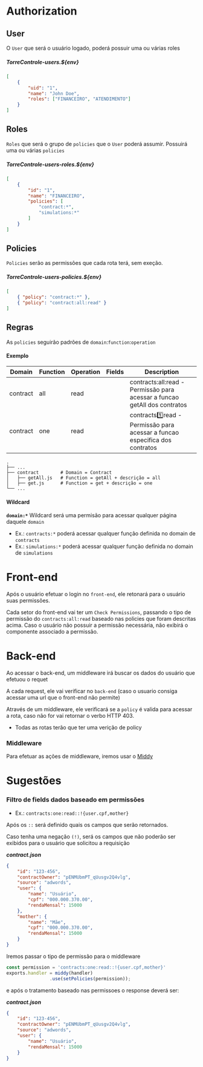 
# Authorization

## User
O `User` que será o usuário logado, poderá possuir uma ou várias roles

##### TorreControle-users.${env}
```json
[
    {
        "uid": "1",
        "name": "John Doe",
        "roles": ["FINANCEIRO", "ATENDIMENTO"]
    }
]
```

## Roles
`Roles` que será o grupo de `policies` que o `User` poderá assumir.
Possuirá uma ou várias `policies`

##### TorreControle-users-roles.${env}
```json
[
    {
        "id": "1",
        "name": "FINANCEIRO",
        "policies": [
            "contract:*", 
            "simulations:*"
        ]
    }
]
```
## Policies
`Policies` serão as permissões que cada rota terá, sem exeção.

##### TorreControle-users-policies.${env}
```json
[
    { "policy": "contract:*" },
    { "policy": "contract:all:read" }
]
```
## Regras
As `policies` seguirão padrões de `domain`:`function`:`operation`

#### Exemplo
| Domain | Function | Operation | Fields | Description |
|---|---|---|---|---|
| contract | all | read | | contracts:all:read - Permissão para acessar a funcao getAll dos contratos
| contract | one | read | | contracts:one:read - Permissão para acessar a funcao especifica dos contratos
    .
    ├── ...
    ├── contract        # Domain = Contract
    │   ├── getAll.js   # Function = getAll + descrição = all
    │   ├── get.js      # Function = get + descrição = one
    └── ...

#### Wildcard
**`domain:*`** Wildcard será uma permisão para acessar qualquer página daquele `domain`
- Ex.: `contracts:*` poderá acessar qualquer função definida no domain de `contracts`
- Ex.: `simulations:*` poderá acessar qualquer função definida no domain de `simulations`


# Front-end
Após o usuário efetuar o login no `front-end`, ele retonará para o usuário suas permissões.

Cada setor do front-end vai ter um `Check Permissions`, passando o tipo de permissão do `contracts:all:read` baseado nas policies que foram descritas acima. Caso o usuário não possuir a permissão necessária, não exibirá o componente associado a permissão.

# Back-end
Ao acessar o back-end, um middleware irá buscar os dados do usuário que efetuou o requet

A cada request, ele vai verificar no `back-end` (caso o usuario consiga acessar uma url que o front-end não permite)

Através de um middleware, ele verificará se a `policy` é valida para acessar a rota, caso não for vai retornar o verbo HTTP 403.

- Todas as rotas terão que ter uma verição de policy

### Middleware
Para efetuar as ações de middleware, iremos usar o [Middy](https://github.com/middyjs/middy)


# Sugestões
### Filtro de **fields** dados baseado em permissões
- Ex.: `contracts:one:read::!{user.cpf,mother}`

Após os `::` será definido quais os campos que serão retornados.

Caso tenha uma negação `(!)`, será os campos que não poderão ser exibidos para o usuário que solicitou a requisição

***contract.json*** 
```json
{
    "id": "123-456",
    "contractOwner": "pENMUbmPT_qUusgv2Q4vlg",
    "source": "adwords",
    "user": {
        "name": "Usuário",
        "cpf": "000.000.370.00",
        "rendaMensal": 15000
    },
    "mother": {
        "name": "Mãe",
        "cpf": "000.000.370.00",
        "rendaMensal": 15000
    }
}
```

Iremos passar o tipo de permissão para o middleware
```js
const permission = 'contracts:one:read::!{user.cpf,mother}'
exports.handler = middy(handler)
                .use(setPolicies(permission));
```

e após o tratamento baseado nas permissoes o response deverá ser: 

***contract.json*** 
```json
{
    "id": "123-456",
    "contractOwner": "pENMUbmPT_qUusgv2Q4vlg",
    "source": "adwords",
    "user": {
        "name": "Usuário",
        "rendaMensal": 15000
    }
}
```
